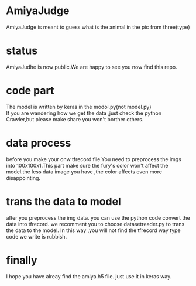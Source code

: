 # AmiyaJudge
AmiyaJudge is meant to guess what is the animal in the pic from three(type)


# status  
AmiyaJudhe is now public.We are happy to see you now find this repo.  

# code part  
The model is written by keras in the modol.py(not model.py)  
If you are wandering how we get the data ,just check the python Crawler,but please make share you won't
borther others.


# data process  
before you make your onw tfrecord file.You need to preprocess the imgs into 100x100x1.This part make sure
 the fury's color won't affect the model.the less data image you have ,the color affects even more disappointing.  

# trans the data to model  
after you preprocess the img data.
you can use the python code convert the data into tfrecord.
we recomment you to choose datasetreader.py to trans the data to the model.
In this way ,you will not find the tfrecord way type code we write is rubbish.

# finally  
I hope you have alreay find the amiya.h5 file.
just use it in keras way.
